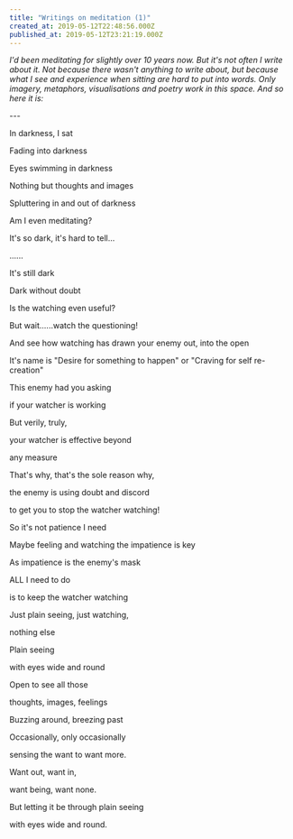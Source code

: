 ```yaml
---
title: "Writings on meditation (1)"
created_at: 2019-05-12T22:48:56.000Z
published_at: 2019-05-12T23:21:19.000Z
---
```

_I'd been meditating for slightly over 10 years now. But it's not often I write about it. Not because there wasn't anything to write about, but because what I see and experience when sitting are hard to put into words. Only imagery, metaphors, visualisations and poetry work in this space. And so here it is:_

  

\---

  

In darkness, I sat

Fading into darkness

Eyes swimming in darkness

Nothing but thoughts and images

Spluttering in and out of darkness

Am I even meditating?

It's so dark, it's hard to tell...

  

......

  

It's still dark

Dark without doubt

Is the watching even useful?

But wait......watch the questioning!

  

And see how watching has drawn your enemy out, into the open

It's name is "Desire for something to happen" or "Craving for self re-creation"

This enemy had you asking

if your watcher is working

  

But verily, truly,

your watcher is effective beyond

any measure

That's why, that's the sole reason why,

the enemy is using doubt and discord

to get you to stop the watcher watching!

  

So it's not patience I need

Maybe feeling and watching the impatience is key

As impatience is the enemy's mask

  

ALL I need to do

is to keep the watcher watching

  

Just plain seeing, just watching,

nothing else

  

Plain seeing

with eyes wide and round

  

Open to see all those

thoughts, images, feelings

Buzzing around, breezing past

  

Occasionally, only occasionally

sensing the want to want more.

Want out, want in,

want being, want none.

  

But letting it be through plain seeing

with eyes wide and round.
